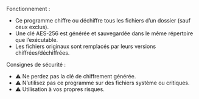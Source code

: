 Fonctionnement :
- Ce programme chiffre ou déchiffre tous les fichiers d’un dossier (sauf ceux exclus).
- Une clé AES-256 est générée et sauvegardée dans le même répertoire que l’exécutable.
- Les fichiers originaux sont remplacés par leurs versions chiffrées/déchiffrées.

Consignes de sécurité :
- ⚠ Ne perdez pas la clé de chiffrement générée.
- ⚠ N’utilisez pas ce programme sur des fichiers système ou critiques.
- ⚠ Utilisation à vos propres risques.
